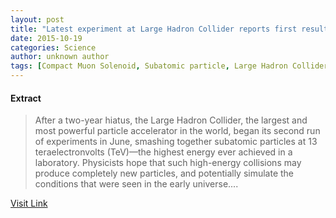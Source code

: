 ```yaml
---
layout: post
title: "Latest experiment at Large Hadron Collider reports first results"
date: 2015-10-19
categories: Science
author: unknown author
tags: [Compact Muon Solenoid, Subatomic particle, Large Hadron Collider, Collider, Proton, Relativistic Heavy Ion Collider, CERN, Inflation (cosmology), Physics, Universe, Particle physics, Physical sciences, Applied and interdisciplinary physics, Physical universe, Science]
---
```





#### Extract
>After a two-year hiatus, the Large Hadron Collider, the largest and most powerful particle accelerator in the world, began its second run of experiments in June, smashing together subatomic particles at 13 teraelectronvolts (TeV)—the highest energy ever achieved in a laboratory. Physicists hope that such high-energy collisions may produce completely new particles, and potentially simulate the conditions that were seen in the early universe....



[Visit Link](http://phys.org/news/2015-10-latest-large-hadron-collider-results.html)


